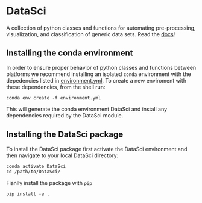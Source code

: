 # DataSci
A collection of python classes and functions for automating pre-processing, visualization, and classification of generic data sets. Read the [docs](https://ekehoe32.github.io/DataSci/)!

## Installing the conda environment
In order to ensure proper behavior of python classes and functions between platforms we recommend installing an isolated ```conda``` environment with the depedencies listed in [environment.yml](environment.yml). To create a new enviroment with these dependencies, from the shell run:
```
conda env create -f environment.yml
```
This will generate the conda environment DataSci and install any dependencies required by the DataSci module.

## Installing the DataSci package
To install the DataSci package first activate the DataSci environment and then navigate to your local DataSci directory:
```
conda activate DataSci
cd /path/to/DataSci/
```
Fianlly install the package with ```pip```
```
pip install -e .
```
